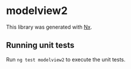 # modelview2

This library was generated with [Nx](https://nx.dev).

## Running unit tests

Run `ng test modelview2` to execute the unit tests.
